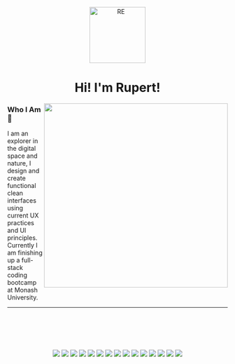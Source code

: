 <br>
  <div align="center">
  <a href="https://github.com/RE093"><img src="./public/assets/RE.png" height="128" width="128" alt="RE"></a>
  </div>
</h1>

<h1 align="center"> Hi! I'm Rupert! </h1>
<p>
  <a href="#"><img align="right" src="https://raw.githubusercontent.com/RE093/RE093/master/Car.gif" width="420px"/></a>
</p>

### Who I Am 🌱

I am an explorer in the digital space and nature, I design and create functional clean interfaces using current UX practices and UI principles.
Currently I am finishing up a full-stack coding bootcamp at Monash University.

<hr>
<br>
<br>
<br>
<br>

<p align="center">
  <a><img src="https://img.shields.io/badge/html5%20-%23E34F26.svg?&style=for-the-badge&logo=html5&logoColor=white"/></a>
  <a>	<img src="https://img.shields.io/badge/css3%20-%231572B6.svg?&style=for-the-badge&logo=css3&logoColor=white"/></a>
  <a><img src="https://img.shields.io/badge/javascript%20-%23323330.svg?&style=for-the-badge&logo=javascript&logoColor=%23F7DF1E"/></a>
  <a><img src="https://img.shields.io/badge/jquery%20-%230769AD.svg?&style=for-the-badge&logo=jquery&logoColor=white"/></a>
  <a><img src="https://img.shields.io/badge/bootstrap%20-%23563D7C.svg?&style=for-the-badge&logo=bootstrap&logoColor=white"/></a>
  <a><img src="https://img.shields.io/badge/react%20-%2320232a.svg?&style=for-the-badge&logo=react&logoColor=%2361DAFB"/></a>
  <a><img src="https://img.shields.io/badge/node.js%20-%2343853D.svg?&style=for-the-badge&logo=node.js&logoColor=white"/></a>
  <a><img src="https://img.shields.io/badge/express.js%20-%23404d59.svg?&style=for-the-badge"/></a>
  <a><img src="https://img.shields.io/badge/mysql-%2300f.svg?&style=for-the-badge&logo=mysql&logoColor=white"/></a>
  <a><img src ="https://img.shields.io/badge/MongoDB-%234ea94b.svg?&style=for-the-badge&logo=mongodb&logoColor=white"/></a>
  <a><img src="https://img.shields.io/badge/webpack%20-%238DD6F9.svg?&style=for-the-badge&logo=webpack&logoColor=black" /></a>
  <a><img src="https://img.shields.io/badge/heroku%20-%23430098.svg?&style=for-the-badge&logo=heroku&logoColor=white"/></a>
  <a>	<img src="https://img.shields.io/badge/travisci%20-%232B2F33.svg?&style=for-the-badge&logo=travis&logoColor=white"/></a>
  <a><img src="https://img.shields.io/badge/adobe%20-%23FF0000.svg?&style=for-the-badge&logo=adobe&logoColor=white"/></a>
  <a><img src="https://img.shields.io/badge/figma%20-%23F24E1E.svg?&style=for-the-badge&logo=figma&logoColor=white"/></a>
</p>
